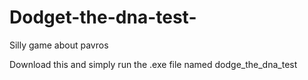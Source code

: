 # Dodget-the-dna-test-
Silly game about pavros

Download this and simply run the .exe file named dodge_the_dna_test
